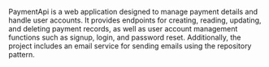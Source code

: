 
PaymentApi is a web application designed to manage payment details and handle user accounts. It provides endpoints for creating, reading, updating, and deleting payment records, as well as user account management functions such as signup, login, and password reset. Additionally, the project includes an email service for sending emails using the repository pattern.
